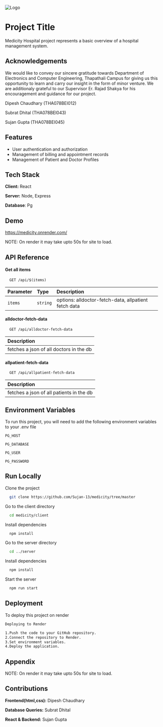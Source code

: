 ![Logo](https://encrypted-tbn3.gstatic.com/images?q=tbn:ANd9GcTOIsLtdQPu_wKkuK2cptqnjlgvV1kKeWLF7Ki6HKvqTpZVglh-)


# Project Title

Medicity Hospital project represents a basic overview of a hospital management system.
## Acknowledgements

We would like to convey our sincere gratitude towards Department of Electronics and
Computer Engineering, Thapathali Campus for giving us this opportunity to learn and
carry our insight in the form of minor venture. We are additionaly grateful to our
Supervisor Er. Rajad Shakya for his encouragement and guidance for our project.

Dipesh Chaudhary (THA078BEI012)

Subrat Dhital (THA078BEI043)

Sujan Gupta (THA078BEI045)



## Features

- User authentication and authorization
- Management of billing and appointment records
- Management of Patient and Doctor Profiles




## Tech Stack

**Client:** React

**Server:** Node, Express

**Database**: Pg



## Demo

https://medicity.onrender.com/

NOTE: On render it may take upto 50s for site to load.



## API Reference

#### Get all items

```http
  GET /api/$(items)
```

| Parameter | Type     | Description                |
| :-------- | :------- | :------------------------- |
| `items` | `string` |   options: alldoctor-fetch-data, allpatient fetch data |

#### alldoctor-fetch-data

```http
  GET /api/alldoctor-fetch-data
```

| Description                       |
|   :-------------------------------- |
| fetches a json of all doctors in the db |


#### allpatient-fetch-data

```http
  GET /api/allpatient-fetch-data
```

| Description                       |
|   :-------------------------------- |
| fetches a json of all patients in the db |



## Environment Variables

To run this project, you will need to add the following environment variables to your .env file

`PG_HOST`

`PG_DATABASE`

`PG_USER`

`PG_PASSWORD`




## Run Locally

Clone the project

```bash
  git clone https://github.com/Sujan-13/medicity/tree/master
```

Go to the client directory

```bash
  cd medicity/client
```

Install dependencies

```bash
  npm install
```

Go to the server directory

```bash
  cd ../server
```

Install dependencies

```bash
  npm install
```


Start the server

```bash
  npm run start
```



## Deployment

To deploy this project on render

```bash
Deploying to Render

1.Push the code to your GitHub repository.
2.Connect the repository to Render.
3.Set environment variables.
4.Deploy the application.
```




## Appendix

NOTE: On render it may take upto 50s for site to load.



## Contributions



**Frontend(html,css):** Dipesh Chaudhary 

**Database Queries:** Subrat Dhital

**React & Backend:** Sujan Gupta 



